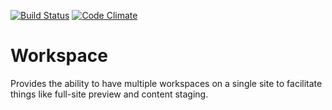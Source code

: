 [![Build Status](https://travis-ci.org/timmillwood/drupal-workspace.svg?branch=8.x-1.x)](https://travis-ci.org/timmillwood/drupal-workspace) [![Code Climate](https://codeclimate.com/github/timmillwood/drupal-workspace/badges/gpa.svg)](https://codeclimate.com/github/timmillwood/drupal-workspace)



Workspace
=========

Provides the ability to have multiple workspaces on a single site to facilitate things like full-site preview and content staging.
